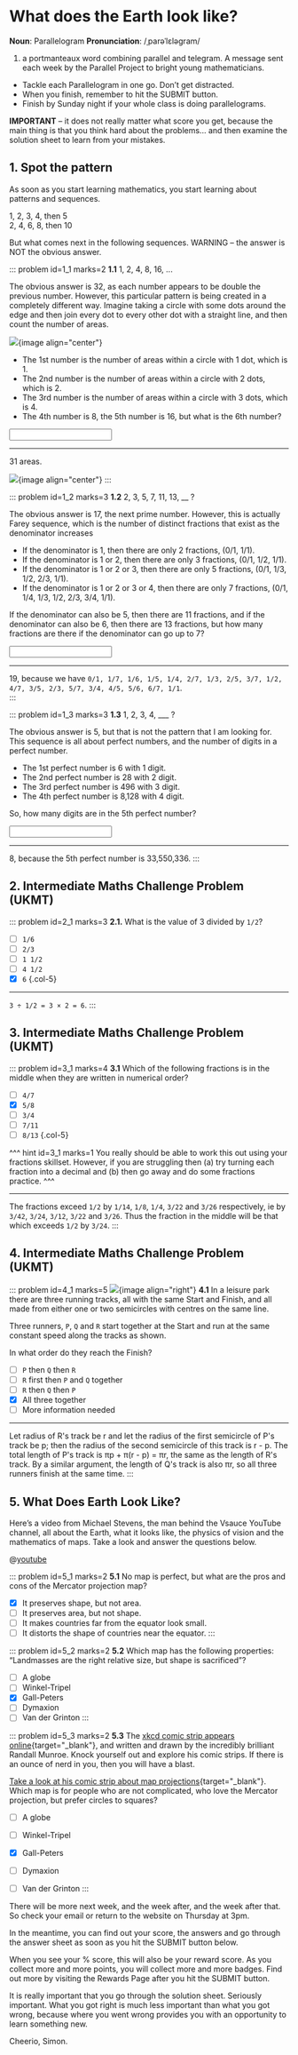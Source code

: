 # What does the Earth look like?

<div class="dictionary">

__Noun__: Parallelogram
__Pronunciation__: /ˌparəˈlɛləɡram/

1. a portmanteaux word combining parallel and telegram. A message sent each
week by the Parallel Project to bright young mathematicians.

</div>

* Tackle each Parallelogram in one go. Don’t get distracted.
* When you finish, remember to hit the SUBMIT button.
*	Finish by Sunday night if your whole class is doing parallelograms.

__IMPORTANT__ – it does not really matter what score you get, because the main thing is that you think hard about the problems... and then examine the solution sheet to learn from your mistakes.


## 1. Spot the pattern

As soon as you start learning mathematics, you start learning about patterns and sequences.  

1, 2, 3, 4, then 5  
2, 4, 6, 8, then 10  

But what comes next in the following sequences. WARNING – the answer is NOT the obvious answer.  

::: problem id=1_1 marks=2
__1.1__ 1, 2, 4, 8, 16, ...  

The obvious answer is 32, as each number appears to be double the previous number. However, this particular pattern is being created in a completely different way. Imagine taking a circle with some dots around the edge and then join every dot to every other dot with a straight line, and then count the number of areas.

![](/resources/10-20-earth-look-like/1-pattern.gif){image align="center"}

- The 1st number is the number of areas within a circle with 1 dot, which is 1.  
- The 2nd number is the number of areas within a circle with 2 dots, which is 2.
- The 3rd number is the number of areas within a circle with 3 dots, which is 4.
- The 4th number is 8, the 5th number is 16, but what is the 6th number?

<input solution="31"/>

---

31 areas.  

![](/resources/10-20-earth-look-like/1-pattern-answer.jpg){image align="center"}
:::

::: problem id=1_2 marks=3
__1.2__ 2, 3, 5, 7, 11, 13, __ ?  

The obvious answer is 17, the next prime number. However, this is actually Farey sequence, which is the number of distinct fractions that exist as the denominator increases  

- If the denominator is 1, then there are only 2 fractions, (0/1,  1/1).
- If the denominator is 1 or 2, then there are only 3 fractions, (0/1,  1/2,  1/1).
- If the denominator is 1 or 2 or 3, then there are only 5 fractions, (0/1,  1/3,  1/2,  2/3,  1/1).
- If the denominator is 1 or 2 or 3 or 4, then there are only 7 fractions, (0/1,  1/4,  1/3,  1/2,  2/3,  3/4,  1/1).  

If the denominator can also be 5, then there are 11 fractions, and if the denominator can also be 6, then there are 13 fractions, but how many fractions are there if the denominator can go up to 7?

<input solution="19"/>

---

19, because we have `0/1, 1/7, 1/6, 1/5, 1/4, 2/7, 1/3, 2/5, 3/7, 1/2, 4/7, 3/5, 2/3, 5/7, 3/4, 4/5, 5/6, 6/7, 1/1`.  
:::

::: problem id=1_3 marks=3
__1.3__ 1, 2, 3, 4, ___ ?

The obvious answer is 5, but that is not the pattern that I am looking for. This sequence is all about perfect numbers, and the number of digits in a perfect number.  

- The 1st perfect number is 6 with 1 digit.
- The 2nd perfect number is 28 with 2 digit.
- The 3rd perfect number is 496 with 3 digit.
- The 4th perfect number is 8,128 with 4 digit.  

So, how many digits are in the 5th perfect number?

<input solution="8"/>

---

8, because the 5th perfect number is 33,550,336.
:::


## 2. Intermediate Maths Challenge Problem (UKMT)
<!--- (2003) Q1 --->

::: problem id=2_1 marks=3
__2.1.__ What is the value of 3 divided by `1/2`?

* [ ] `1/6`
* [ ] `2/3`
* [ ] `1 1/2`
* [ ] `4 1/2`
* [x] `6`
{.col-5}

---

`3 ÷ 1/2 = 3 × 2 = 6`.
:::


## 3.	Intermediate Maths Challenge Problem (UKMT)
<!--- (2003) Q11 --->

::: problem id=3_1 marks=4
__3.1__ Which of the following fractions is in the middle when they are written in numerical order?

* [ ] `4/7`
* [x] `5/8`
* [ ] `3/4`
* [ ] `7/11`
* [ ] `8/13`
{.col-5}

^^^ hint id=3_1 marks=1
You really should be able to work this out using your fractions skillset. However, if you are struggling then (a) try turning each fraction into a decimal and (b) then go away and do some fractions practice.
^^^

---

The fractions exceed `1/2` by `1/14`, `1/8`, `1/4`, `3/22` and `3/26` respectively, ie by `3/42`, `3/24`, `3/12`, `3/22` and `3/26`. Thus the fraction in the middle will be that which exceeds `1/2` by `3/24`.
:::


## 4.	Intermediate Maths Challenge Problem (UKMT)
<!--- (2003) Q21 --->

::: problem id=4_1 marks=5
![](/resources/10-20-earth-look-like/4-park.jpg){image align="right"}
__4.1__ In a leisure park there are three running tracks, all with the same Start and Finish, and all made from either one or two semicircles with centres on the same line.  

Three runners, `P`, `Q` and `R` start together at the Start and run at the same constant speed along the tracks as shown.  

In what order do they reach the Finish?  

* [ ] `P` then `Q` then `R`
* [ ] `R` first then `P` and `Q` together
* [ ] `R` then `Q` then `P`
* [x] All three together
* [ ] More information needed

---

Let radius of R's track be r and let the radius of the first semicircle of P's track be p; then the radius of the second semicircle of this track is r - p. The total length of P's track is πp + π(r - p) = πr, the same as the length of R's track. By a similar argument, the length of Q's track is also πr, so all three runners finish at the same time.
:::


## 5.	What Does Earth Look Like?

Here’s a video from Michael Stevens, the man behind the Vsauce YouTube channel, all about the Earth, what it looks like, the physics of vision and the mathematics of maps. Take a look and answer the questions below.  

@[youtube](2lR7s1Y6Zig?rel=0)

::: problem id=5_1 marks=2
__5.1__ No map is perfect, but what are the pros and cons of the Mercator projection map?

* [x] It preserves shape, but not area.
* [ ] It preserves area, but not shape.
* [ ] It makes countries far from the equator look small.
* [ ] It distorts the shape of countries near the equator.
:::

::: problem id=5_2 marks=2
__5.2__ Which map has the following properties: “Landmasses are the right relative size, but shape is sacrificed”?

* [ ] A globe
* [ ] Winkel-Tripel
* [x] Gall-Peters
* [ ] Dymaxion
* [ ] Van der Grinton
:::

::: problem id=5_3 marks=2
__5.3__ The [xkcd comic strip appears online](https://xkcd.com/){target="_blank"}, and written and drawn by the incredibly brilliant Randall Munroe. Knock yourself out and explore his comic strips. If there is an ounce of nerd in you, then you will have a blast.  

[Take a look at his comic strip about map projections](https://xkcd.com/977/){target="_blank"}. Which map is for people who are not complicated, who love the Mercator projection, but prefer circles to squares?

* [ ] A globe
* [ ] Winkel-Tripel
* [x] Gall-Peters
* [ ] Dymaxion
* [ ] Van der Grinton
:::



There will be more next week, and the week after, and the week after that. So check your email or return to the website on Thursday at 3pm.  

In the meantime, you can find out your score, the answers and go through the answer sheet as soon as you hit the SUBMIT button below.

When you see your % score, this will also be your reward score. As you collect more and more points, you will collect more and more badges. Find out more by visiting the Rewards Page after you hit the SUBMIT button.

It is really important that you go through the solution sheet. Seriously important. What you got right is much less important than what you got wrong, because where you went wrong provides you with an opportunity to learn something new.

Cheerio,
Simon.
